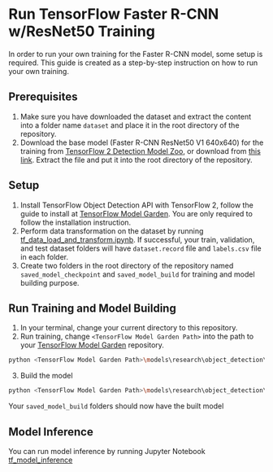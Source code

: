 # Run TensorFlow Faster R-CNN w/ResNet50 Training
In order to run your own training for the Faster R-CNN model, some setup is required. This guide is created as a step-by-step instruction on how to run your own training.

## Prerequisites
1. Make sure you have downloaded the dataset and extract the content into a folder name ```dataset``` and place it in the root directory of the repository.
2. Download the base model (Faster R-CNN ResNet50 V1 640x640) for the training from [TensorFlow 2 Detection Model Zoo](https://github.com/tensorflow/models/blob/master/research/object_detection/g3doc/tf2_detection_zoo.md), or download from [this link](http://download.tensorflow.org/models/object_detection/tf2/20200711/faster_rcnn_resnet50_v1_640x640_coco17_tpu-8.tar.gz). Extract the file and put it into the root directory of the repository.

## Setup
1. Install TensorFlow Object Detection API with TensorFlow 2, follow the guide to install at [TensorFlow Model Garden](https://github.com/tensorflow/models/blob/master/research/object_detection/g3doc/tf2.md). You are only required to follow the installation instruction.
2. Perform data transformation on the dataset by running [tf_data_load_and_transform.ipynb](tf_data_load_and_transform.ipynb). If successful, your train, validation, and test dataset folders will have ```dataset.record``` file and ```labels.csv``` file in each folder.
3. Create two folders in the root directory of the repository named ```saved_model_checkpoint``` and ```saved_model_build``` for training and model building purpose.

## Run Training and Model Building
1. In your terminal, change your current directory to this repository.
2. Run training, change ```<TensorFlow Model Garden Path>``` into the path to your [TensorFlow Model Garden](https://github.com/tensorflow/models/blob/master/research/object_detection/g3doc/tf2.md) repository.
```bash
python <TensorFlow Model Garden Path>\models\research\object_detection\model_main_tf2.py --pipeline_config_path=.\pipeline.config --model_dir=.\saved_model_checkpoint --alsologtostderr
```
3. Build the model
```bash
python <TensorFlow Model Garden Path>\models\research\object_detection\exporter_main_v2.py --input_type=image_tensor -- pipeline_config_path=.\pipeline.config --trained_checkpoint_dir=.\saved_model_checkpoint --output_directory=.\saved_model_build
```
Your ```saved_model_build``` folders should now have the built model

## Model Inference
You can run model inference by running Jupyter Notebook [tf_model_inference](tf_model_inference.ipynb)